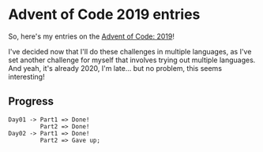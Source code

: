 # Advent of Code 2019 entries

So, here's my entries on the [Advent of Code: 2019](https://adventofcode.com/2019)!

I've decided now that I'll do these challenges in multiple languages, as I've set another challenge for myself that involves trying out multiple languages.\
And yeah, it's already 2020, I'm late... but no problem, this seems interesting!

## Progress

```
Day01 -> Part1 => Done!
         Part2 => Done!
Day02 -> Part1 => Done!
         Part2 => Gave up;
```
